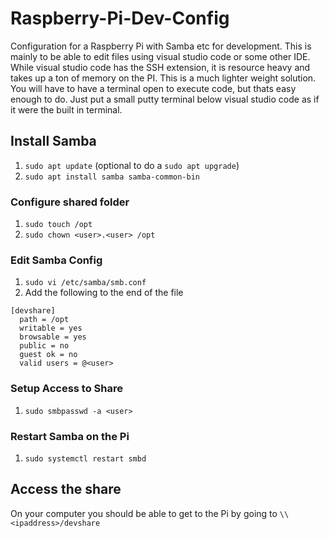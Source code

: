 # Raspberry-Pi-Dev-Config
Configuration for a Raspberry Pi with Samba etc for development.
This is mainly to be able to edit files using visual studio code or some other IDE. While visual studio code has the SSH extension, it is resource heavy and takes up a ton of memory on the PI. This is a much lighter weight solution. You will have to have a terminal open to execute code, but thats easy enough to do. Just put a small putty terminal below visual studio code as if it were the built in terminal.

## Install Samba
1. `sudo apt update` (optional to do a `sudo apt upgrade`) 
2. `sudo apt install samba samba-common-bin`

### Configure shared folder
1. `sudo touch /opt`
2. `sudo chown <user>.<user> /opt`

### Edit Samba Config
1. `sudo vi /etc/samba/smb.conf`
2. Add the following to the end of the file
```
[devshare]
  path = /opt
  writable = yes
  browsable = yes
  public = no
  guest ok = no
  valid users = @<user>
```
### Setup Access to Share
1. `sudo smbpasswd -a <user>`

### Restart Samba on the Pi
1. `sudo systemctl restart smbd`

## Access the share
On your computer you should be able to get to the Pi by going to `\\<ipaddress>/devshare`

